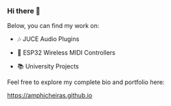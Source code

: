 ### Hi there 👋

Below, you can find my work on:

- 🎶 JUCE Audio Plugins

- 🔭 ESP32 Wireless MIDI Controllers

- 📚 University Projects

Feel free to explore my complete bio and portfolio here:

https://amphicheiras.github.io
